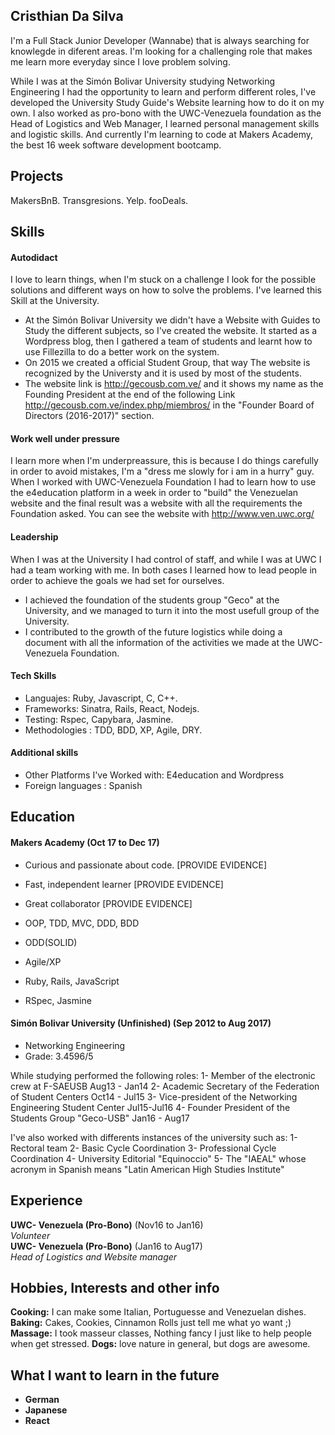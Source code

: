 ## Cristhian Da Silva

I'm a Full Stack Junior Developer (Wannabe) that is always searching for knowlegde in diferent areas. I'm looking for a challenging role that makes me learn more everyday since I love problem solving.

While I was at the Simón Bolivar University studying Networking Engineering I had the opportunity to learn and perform different roles, I've developed the University Study Guide's Website learning how to do it on my own. I also worked as pro-bono with the UWC-Venezuela foundation as the Head of Logistics and Web Manager, I learned personal management skills and logistic skills. And currently I'm learning to code at Makers Academy, the best 16 week software development bootcamp.

## Projects

MakersBnB.
Transgresions.
Yelp.
fooDeals.

## Skills

#### Autodidact

I love to learn things, when I'm stuck on a challenge I look for the possible solutions and different ways on how to solve the problems. I've learned this Skill at the University.

- At the Simón Bolivar University we didn't have a Website with Guides to Study the different subjects, so I've created the website. It started as a Wordpress blog, then I gathered a team of students and learnt how to use Fillezilla to do a better work on the system.
- On 2015 we created a official Student Group, that way The website is recognized by the Universty and it is used by most of the students.
- The website link is http://gecousb.com.ve/ and it shows my name as the Founding President at the end of the following Link http://gecousb.com.ve/index.php/miembros/ in the "Founder Board of Directors (2016-2017)" section.

#### Work well under pressure

I learn more when I'm underpreassure, this is because I do things carefully in order to avoid mistakes, I'm a "dress me slowly for i am in a hurry" guy. When I worked with UWC-Venezuela Foundation I had to learn how to use the e4education platform in a week in order to "build" the Venezuelan website and the final result was a website with all the requirements the Foundation asked. You can see the website with http://www.ven.uwc.org/

#### Leadership

When I was at the University I had control of staff, and while I was at UWC I had a team working with me. In both cases I learned how to lead people in order to achieve the goals we had set for ourselves.

- I achieved the foundation of the students group "Geco" at the University, and we managed to turn it into the most usefull group of the University.
- I contributed to the growth of the future logistics while doing a document with all the information of the activities we made at the UWC-Venezuela Foundation.

#### Tech Skills
- Languajes: Ruby, Javascript, C, C++.
- Frameworks: Sinatra, Rails, React, Nodejs.
- Testing: Rspec, Capybara, Jasmine.
- Methodologies : TDD, BDD, XP, Agile, DRY.

#### Additional skills

- Other Platforms I've Worked with: E4education and Wordpress 
- Foreign languages : Spanish

## Education

#### Makers Academy (Oct 17 to Dec 17)

- Curious and passionate about code. [PROVIDE EVIDENCE]
- Fast, independent learner [PROVIDE EVIDENCE]
- Great collaborator [PROVIDE EVIDENCE]

- OOP, TDD, MVC, DDD, BDD
- ODD(SOLID)
- Agile/XP
- Ruby, Rails, JavaScript
- RSpec, Jasmine

#### Simón Bolivar University (Unfinished) (Sep 2012 to Aug 2017)

- Networking Engineering
- Grade: 3.4596/5

While studying performed the following roles:
1- Member of the electronic crew at F-SAEUSB Aug13 - Jan14
2- Academic Secretary of the Federation of Student Centers Oct14 - Jul15
3- Vice-president of the Networking Engineering Student Center Jul15-Jul16
4- Founder President of the Students Group "Geco-USB" Jan16 - Aug17

I've also worked with differents instances of the university such as:
1- Rectoral team
2- Basic Cycle Coordination
3- Professional Cycle Coordination
4- University Editorial "Equinoccio"
5- The "IAEAL" whose acronym in Spanish means "Latin American High Studies Institute"

## Experience

**UWC- Venezuela (Pro-Bono)** (Nov16 to Jan16)    
*Volunteer*  
**UWC- Venezuela (Pro-Bono)** (Jan16 to Aug17)    
*Head of Logistics and Website manager*  

## Hobbies, Interests and other info

**Cooking:** I can make some Italian, Portuguesse and Venezuelan dishes.
**Baking:** Cakes, Cookies, Cinnamon Rolls just tell me what yo want ;)
**Massage:** I took masseur classes, Nothing fancy I just like to help people when get stressed.
**Dogs:** love nature in general, but dogs are awesome.

## What I want to learn in the future

- **German** 
- **Japanese**
- **React**
